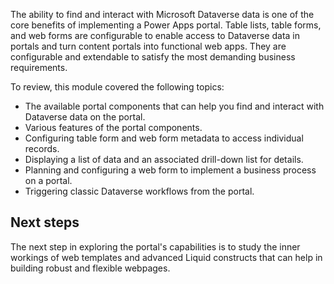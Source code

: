 The ability to find and interact with Microsoft Dataverse data is one of the core benefits of implementing a Power Apps portal. Table lists, table forms, and web forms are configurable to enable access to Dataverse data in portals and turn content portals into functional web apps. They are configurable and extendable to satisfy the most demanding business requirements.

To review, this module covered the following topics:

* The available portal components that can help you find and interact with Dataverse data on the portal.
* Various features of the portal components.
* Configuring table form and web form metadata to access individual records.
* Displaying a list of data and an associated drill-down list for details.
* Planning and configuring a web form to implement a business process on a portal.
* Triggering classic Dataverse workflows from the portal.

## Next steps

The next step in exploring the portal's capabilities is to study the inner workings of web templates and advanced Liquid constructs that can help in building robust and flexible webpages.
